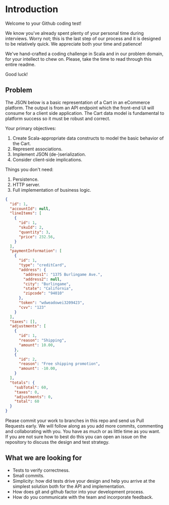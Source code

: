 # Introduction

Welcome to your Github coding test!

We know you've already spent plenty of your personal time during
interviews. Worry not; this is the last step of our process and it is
designed to be relatively quick. We appreciate both your time and patience!

We've hand-crafted a coding challenge in Scala and in our problem domain, for your intellect to
chew on. Please, take the time to read through this entire readme.

Good luck!

## Problem

The JSON below is a basic representation of a Cart in an eCommerce
platform. The output is from an API endpoint which the front-end UI
will consume for a client side application. The Cart data model is
fundamental to platform success so it must be robust and correct.

Your primary objectives:

1. Create Scala-appropriate data constructs to model the basic behavior of the Cart.
2. Represent associations.
3. Implement JSON (de-)serialization.
4. Consider client-side implications.

Things you don't need:

1. Persistence.
2. HTTP server.
3. Full implementation of business logic.

```json
{
  "id": 1,
  "accountId": null,
  "lineItems": [
    {
      "id": 1,
      "skuId": 2,
      "quantity": 3,
      "price": 232.56,
    }
  ],
  "paymentInformation": [
    {
      "id": 1,
      "type": "creditCard",
      "address": {
        "address1": "1375 Burlingame Ave.",
        "address2": null,
        "city": "Burlingame",
        "state": "California",
        "zipcode": "94010"
      },
      "token": "wdweadowei3209423",
      "cvv": "123"
    }
  ],
  "taxes": [],
  "adjustments": [
    {
      "id": 1,
      "reason": "Shipping",
      "amount": 10.00,
    },
    {
      "id": 2,
      "reason": "Free shipping promotion",
      "amount": -10.00,
    }
  ],
  "totals": {
    "subTotal": 60,
    "taxes": 0,
    "adjustments": 0,
    "total": 60
  }
}
```

Please commit your work to branches in this repo and send us Pull Requests early. We will follow along as you add more commits, commenting and collaborating with you. You have as much or as little time as you want. If you are not sure how to best do this you can open an issue on the repository to discuss the design and test strategy.

## What we are looking for

* Tests to verify correctness.
* Small commits.
* Simplicity: how did tests drive your design and help you arrive at the simplest solution both for the API and implementation.
* How does git and github factor into your development process.
* How do you communicate with the team and incorporate feedback.
